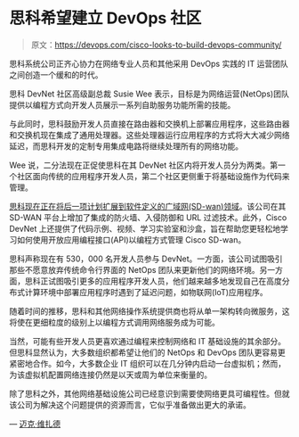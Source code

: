 # 思科希望建立 DevOps 社区

> 原文：<https://devops.com/cisco-looks-to-build-devops-community/>

思科系统公司正齐心协力在网络专业人员和其他采用 DevOps 实践的 IT 运营团队之间创造一个缓和的时代。

思科 DevNet 社区高级副总裁 Susie Wee 表示，目标是为网络运营(NetOps)团队提供以编程方式向开发人员展示一系列自助服务功能所需的技能。

与此同时，思科鼓励开发人员直接在路由器和交换机上部署应用程序，这些路由器和交换机现在集成了通用处理器。这些处理器运行应用程序的方式将大大减少网络延迟，而思科开发的定制专用集成电路将继续处理所有的网络功能。

Wee 说，二分法现在正促使思科在其 DevNet 社区内将开发人员分为两类。第一个社区面向传统的应用程序开发人员，第二个社区更侧重于将基础设施作为代码来管理。

[思科现在正在将后一项计划扩展到软件定义的广域网(SD-wan)领域](https://blogs.cisco.com/developer/partner-summit-2018-news)。该公司在其 SD-WAN 平台上增加了集成的防火墙、入侵防御和 URL 过滤技术。此外，Cisco DevNet 上还提供了代码示例、视频、学习实验室和沙盒，旨在帮助您更轻松地学习如何使用开放应用编程接口(API)以编程方式管理 Cisco SD-wan。

思科声称现在有 530，000 名开发人员参与 DevNet。一方面，该公司试图吸引那些不愿意放弃传统命令行界面的 NetOps 团队来更新他们的网络环境。另一方面，思科正试图吸引更多的应用程序开发人员，他们越来越多地发现自己在高度分布式计算环境中部署应用程序时遇到了延迟问题，如物联网(IoT)应用程序。

随着时间的推移，思科和其他网络操作系统提供商也将从单一架构转向微服务，这将使在更细粒度的级别上以编程方式调用网络服务成为可能。

当然，可能有些开发人员更喜欢通过编程来控制网络和 IT 基础设施的其余部分。但思科显然认为，大多数组织都希望让他们的 NetOps 和 DevOps 团队更容易更紧密地合作。如今，大多数企业 IT 组织可以在几分钟内启动一台虚拟机；然而，为该虚拟机配置网络连接仍然是以天或周为单位来衡量的。

除了思科之外，其他网络基础设施公司已经意识到需要使网络更具可编程性。但就该公司为解决这个问题提供的资源而言，它似乎准备做出更大的承诺。

— [迈克·维扎德](https://devops.com/author/mike-vizard/)
